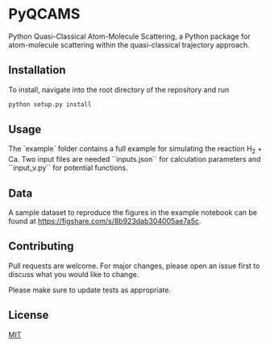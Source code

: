 # PyQCAMS
Python Quasi-Classical Atom-Molecule Scattering, a Python package for atom-molecule scattering within the quasi-classical trajectory approach. 

## Installation
To install, navigate into the root directory of the repository and run
```python
python setup.py install
``` 

## Usage
<p>The `example` folder contains a full example for simulating the reaction H<sub>2</sub> + Ca. 
Two input files are needed ``inputs.json`` for calculation parameters and ``input_v.py`` for potential functions.
</p> 


## Data
A sample dataset to reproduce the figures in the example notebook can be found at https://figshare.com/s/8b923dab304005ae7a5c.  

## Contributing

Pull requests are welcome. For major changes, please open an issue first
to discuss what you would like to change.

Please make sure to update tests as appropriate.

## License

[MIT](https://choosealicense.com/licenses/mit/)

